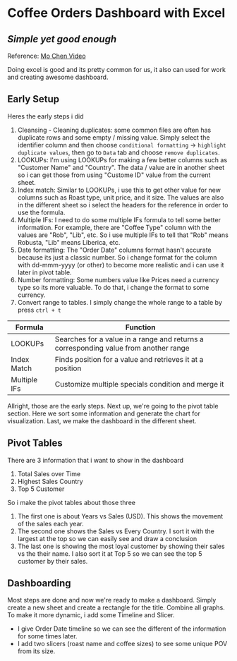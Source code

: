 # Coffee Orders Dashboard with Excel
## _Simple yet good enough_

Reference:
[Mo Chen Video](https://youtu.be/m13o5aqeCbM?si=UARzR0bPvWbIvG2J)

Doing excel is good and its pretty common for us, it also can used for work and creating awesome dashboard.

## Early Setup

Heres the early steps i did
1. Cleansing - Cleaning duplicates: some common files are often has duplicate rows and some empty / missing value. Simply select the identifier column and then choose `conditional formatting` -> `highlight duplicate values`, then go to `Data` tab and choose `remove duplicates`.
2. LOOKUPs: I'm using LOOKUPs for making a few better columns such as "Customer Name" and "Country". The data / value are in another sheet so i can get those from using "Custome ID" value from the current sheet.
3. Index match: Similar to LOOKUPs, i use this to get other value for new columns such as Roast type, unit price, and it size. The values are also in the different sheet so i select the headers for the reference in order to use the formula.
4. Multiple IFs: I need to do some multiple IFs formula to tell some better information. For example, there are "Coffee Type" column with the values are "Rob", "Lib", etc. So i use multiple IFs to tell that "Rob" means Robusta, "Lib" means Liberica, etc.
5. Date formatting: The "Order Date" columns format hasn't accurate because its just a classic number. So i change format for the column with dd-mmm-yyyy (or other) to become more realistic and i can use it later in pivot table.
6. Number formatting: Some numbers value like Prices need a currency type so its more valuable. To do that, i change the format to some currency.
7. Convert range to tables. I simply change the whole range to a table by press `ctrl + t`

| Formula | Function |
| ------ | ------ |
| LOOKUPs | Searches for a value in a range and returns a corresponding value from another range|
| Index Match | Finds position for a value and retrieves it at a position |
| Multiple IFs | Customize multiple specials condition and merge it |

Allright, those are the early steps. Next up, we're going to the pivot table section. Here we sort some information and generate the chart for visualization. Last, we make the dashboard in the different sheet.
## Pivot Tables
There are 3 information that i want to show in the dashboard
1. Total Sales over Time
2. Highest Sales Country
3. Top 5 Customer

So i make the pivot tables about those three
1. The first one is about Years vs Sales (USD). This shows the movement of the sales each year.
2. The second one shows the Sales vs Every Country. I sort it with the largest at the top so we can easily see and draw a conclusion
3. The last one is showing the most loyal customer by showing their sales vs the their name. I also sort it at Top 5 so we can see the top 5 customer by their sales.


## Dashboarding
Most steps are done and now we're ready to make a dashboard. Simply create a new sheet and create a rectangle for the title. Combine all graphs. To make it more dynamic, i add some Timeline and Slicer.
- I give Order Date timeline so we can see the different of the information for some times later.
- I add two slicers (roast name and coffee sizes) to see some unique POV from its size.
